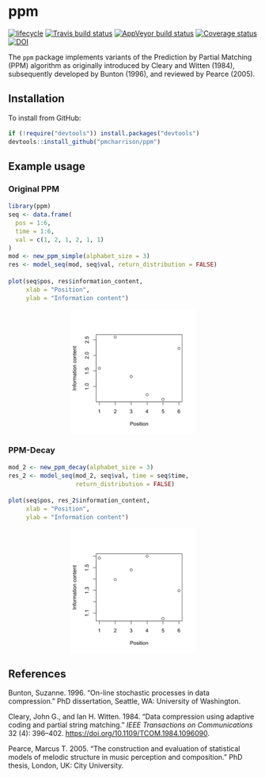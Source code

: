 
<!-- README.md is generated from README.Rmd. Please edit that file -->

# ppm

[![lifecycle](https://img.shields.io/badge/lifecycle-experimental-orange.svg)](https://www.tidyverse.org/lifecycle/#experimental)
[![Travis build
status](https://travis-ci.org/pmcharrison/ppm.svg?branch=master)](https://travis-ci.org/pmcharrison/ppm)
[![AppVeyor build
status](https://ci.appveyor.com/api/projects/status/github/pmcharrison/ppm?branch=master&svg=true)](https://ci.appveyor.com/project/pmcharrison/ppm)
[![Coverage
status](https://coveralls.io/repos/github/pmcharrison/ppm/badge.svg)](https://coveralls.io/r/pmcharrison/ppm?branch=master)
[![DOI](https://zenodo.org/badge/DOI/10.5281/zenodo.2620414.svg)](https://doi.org/10.5281/zenodo.2620414)

The `ppm` package implements variants of the Prediction by Partial
Matching (PPM) algorithm as originally introduced by Cleary and Witten
(1984), subsequently developed by Bunton (1996), and reviewed by Pearce
(2005).

## Installation

To install from GitHub:

``` r
if (!require("devtools")) install.packages("devtools")
devtools::install_github("pmcharrison/ppm")
```

## Example usage

### Original PPM

``` r
library(ppm)
seq <- data.frame(
  pos = 1:6,
  time = 1:6,
  val = c(1, 2, 1, 2, 1, 1)
)
mod <- new_ppm_simple(alphabet_size = 3)
res <- model_seq(mod, seq$val, return_distribution = FALSE)

plot(seq$pos, res$information_content,
     xlab = "Position",
     ylab = "Information content")
```

<img src="man/figures/README-unnamed-chunk-1-1.png" width="50%" style="display: block; margin: auto;" />

### PPM-Decay

``` r
mod_2 <- new_ppm_decay(alphabet_size = 3)
res_2 <- model_seq(mod_2, seq$val, time = seq$time,
                   return_distribution = FALSE)

plot(seq$pos, res_2$information_content,
     xlab = "Position",
     ylab = "Information content")
```

<img src="man/figures/README-unnamed-chunk-2-1.png" width="50%" style="display: block; margin: auto;" />

## References

<div id="refs" class="references">

<div id="ref-Bunton1996">

Bunton, Suzanne. 1996. “On-line stochastic processes in data
compression.” PhD dissertation, Seattle, WA: University of Washington.

</div>

<div id="ref-Cleary1984">

Cleary, John G., and Ian H. Witten. 1984. “Data compression using
adaptive coding and partial string matching.” *IEEE Transactions on
Communications* 32 (4): 396–402.
<https://doi.org/10.1109/TCOM.1984.1096090>.

</div>

<div id="ref-Pearce2005">

Pearce, Marcus T. 2005. “The construction and evaluation of statistical
models of melodic structure in music perception and composition.” PhD
thesis, London, UK: City University.

</div>

</div>
